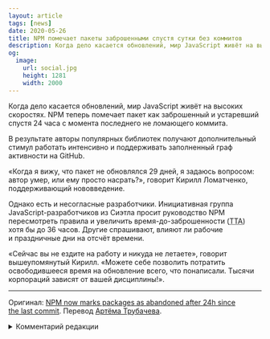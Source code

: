 ```yaml
---
layout: article
tags: [news]
date: 2020-05-26
title: NPM помечает пакеты заброшенными спустя сутки без коммитов
description: Когда дело касается обновлений, мир JavaScript живёт на высоких скоростях. NPM теперь помечает пакет как заброшенный и устаревший спустя 24 часа с момента последнего не ломающего коммита.
og:
  image:
    url: social.jpg
    height: 1281
    width: 2000
---
```


Когда дело касается обновлений, мир JavaScript живёт на высоких скоростях. NPM теперь помечает пакет как заброшенный и устаревший спустя 24 часа с момента последнего не ломающего коммита.

В результате авторы популярных библиотек получают дополнительный стимул работать интенсивно и поддерживать заполненный граф активности на GitHub.

«Когда я вижу, что пакет не обновлялся 29 дней, я задаюсь вопросом: автор умер, или ему просто насрать?», говорит Кирилл Ломатченко, поддерживающий нововведение.

Однако есть и несогласные разработчики. Инициативная группа JavaScript-разработчиков из Сиэтла просит руководство NPM пересмотреть правила и увеличить время-до-заброшенности (<abbr title="Time-to-abandoned">TTA</abbr>) хотя бы до 36 часов. Другие спрашивают, влияют ли рабочие и праздничные дни на отсчёт времени.

«Сейчас вы не ездите на работу и никуда не летаете», говорит вышеупомянутый Кирилл. «Можете себе позволить потратить освободившееся время на обновление всего, что понаписали. Тысячи корпораций зависят от вашей дисциплины!».

---

Оригинал: [NPM now marks packages as abandoned after 24h since the last commit](https://www.theolognion.com/npm-now-marks-packages-as-abandoned-after-24h-since-the-last-commit/). Перевод [Артёма Трубачева](https://twitter.com/Truuuuuuubachev).

<details>
<summary>Комментарий редакции</summary>

Материал носит исключительно юмористический характер и ничего общего с реальностью не имеет.
</details>
